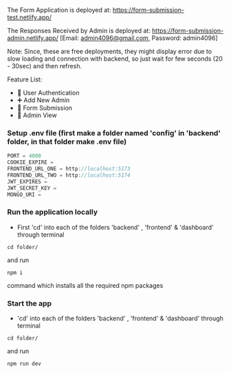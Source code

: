 The Form Application is deployed at: https://form-submission-test.netlify.app/

The Responses Received by Admin is deployed at: https://form-submission-admin.netlify.app/  [Email: admin4096@gmail.com, Password: admin4096]


Note: Since, these are free deployments, they might display error due to slow loading and connection with backend, so just wait for few seconds (20 - 30sec) and then refresh.

Feature List:

-   🎃 User Authentication
-   ➕ Add New Admin
-   📝 Form Submission
-   👀 Admin View

### Setup .env file (first make a folder named 'config' in 'backend' folder, in that folder make .env file)

```js
PORT = 4000
COOKIE_EXPIRE = 
FRONTEND_URL_ONE = http://localhost:5173
FRONTEND_URL_TWO = http://localhost:5174
JWT_EXPIRES = 
JWT_SECRET_KEY = 
MONGO_URI = 
```

### Run the application locally

- First 'cd' into each of the folders 'backend' , 'frontend' & 'dashboard' through terminal
```shell
cd folder/
```

and run 

```shell
npm i
```
command which installs all the required npm packages

### Start the app

- 'cd' into each of the folders 'backend' , 'frontend' & 'dashboard' through terminal
```shell
cd folder/
```

and run

```shell
npm run dev
```
